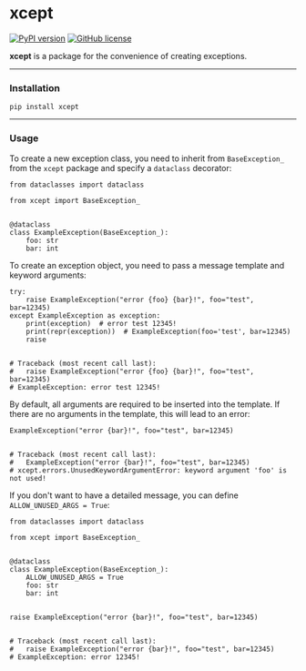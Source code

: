 # xcept

[![PyPI version](https://badge.fury.io/py/xcept.svg)](https://badge.fury.io/py/xcept)
[![GitHub license](https://img.shields.io/github/license/Abstract-X/xcept)](https://github.com/Abstract-X/xcept/blob/main/LICENSE)

**xcept** is a package for the convenience of creating exceptions.

---

### Installation

```commandline
pip install xcept
```

---

### Usage

To create a new exception class, you need to inherit from `BaseException_` from the `xcept` package and specify a `dataclass` decorator:
```python3
from dataclasses import dataclass

from xcept import BaseException_


@dataclass
class ExampleException(BaseException_):
    foo: str
    bar: int
```

To create an exception object, you need to pass a message template and keyword arguments:
```python3
try:
    raise ExampleException("error {foo} {bar}!", foo="test", bar=12345)
except ExampleException as exception:
    print(exception)  # error test 12345!
    print(repr(exception))  # ExampleException(foo='test', bar=12345)
    raise


# Traceback (most recent call last):
#   raise ExampleException("error {foo} {bar}!", foo="test", bar=12345)
# ExampleException: error test 12345!
```

By default, all arguments are required to be inserted into the template. If there are no arguments in the template, this will lead to an error:
```python3
ExampleException("error {bar}!", foo="test", bar=12345)


# Traceback (most recent call last):
#   ExampleException("error {bar}!", foo="test", bar=12345)
# xcept.errors.UnusedKeywordArgumentError: keyword argument 'foo' is not used!
```

If you don't want to have a detailed message, you can define `ALLOW_UNUSED_ARGS = True`:
```python3
from dataclasses import dataclass

from xcept import BaseException_


@dataclass
class ExampleException(BaseException_):    
    ALLOW_UNUSED_ARGS = True
    foo: str
    bar: int


raise ExampleException("error {bar}!", foo="test", bar=12345)


# Traceback (most recent call last):
#   raise ExampleException("error {bar}!", foo="test", bar=12345)
# ExampleException: error 12345!
```